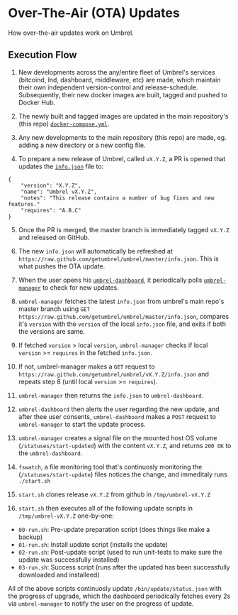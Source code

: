 # Over-The-Air (OTA) Updates
How over-the-air updates work on Umbrel.

## Execution Flow

1. New developments across the any/entire fleet of Umbrel's services (bitcoind, lnd, dashboard, middleware, etc) are made, which maintain their own independent version-control and release-schedule. Subsequently, their new docker images are built, tagged and pushed to Docker Hub.

2. The newly built and tagged images are updated in the main repository's (this repo) [`docker-compose.yml`]().

3. Any new developments to the main repository (this repo) are made, eg. adding a new directory or a new config file.

4. To prepare a new release of Umbrel, called `vX.Y.Z`, a PR is opened that updates the [`info.json`]() file to:

```
{
    "version": "X.Y.Z",
    "name": "Umbrel vX.Y.Z",
    "notes": "This release contains a number of bug fixes and new features."
    "requires": "A.B.C" 
}
```

5. Once the PR is merged, the master branch is immediately tagged `vX.Y.Z` and released on GitHub.

6. The new `info.json` will automatically be refreshed at `https://raw.github.com/getumbrel/umbrel/master/info.json`. This is what pushes the OTA update.

6. When the user opens his [`umbrel-dashboard`](), it periodically polls [`umbrel-manager`]() to check for new updates.

7. `umbrel-manager` fetches the latest `info.json` from umbrel's main repo's master branch using `GET https://raw.github.com/getumbrel/umbrel/master/info.json`, compares it's `version` with the `version` of the local `info.json` file, and exits if both the versions are same.

8. If fetched `version` > local `version`, `umbrel-manager` checks if local `version` >= `requires` in the fetched `info.json`.

9. If not, umbrel-manager makes a `GET` request to `https://raw.github.com/getumbrel/umbrel/vX.Y.Z/info.json` and repeats step 8 (until local `version` >= `requires`). 

10. `umbrel-manager` then returns the `info.json` to `umbrel-dashboard`.

11. `umbrel-dashboard` then alerts the user regarding the new update, and after thee user consents, `umbrel-dashboard` makes a `POST` request to `umbrel-manager` to start the update process.

14. `umbrel-manager` creates a signal file on the mounted host OS volume (`/statuses/start-updated`) with the content `vX.Y.Z`, and returns `200 OK` to the `umbrel-dashboard`.

15. `fswatch`, a file monitoring tool that's continuosly monitoring the (`/statuses/start-update`) files notices the change, and immeditaly runs `./start.sh`

16. `start.sh` clones release `vX.Y.Z` from github in `/tmp/umbrel-vX.Y.Z`

17. `start.sh` then executes all of the following update scripts in `/tmp/umbrel-vX.Y.Z` one-by-one:

- `00-run.sh`: Pre-update preparation script (does things like make a backup)
- `01-run.sh`: Install update script (installs the update)
- `02-run.sh`: Post-update script (used to run unit-tests to make sure the update was successfully installed)
- `03-run.sh`: Success script (runs after the updated has been successfully downloaded and installeed)

All of the above scripts continuosly update `/bin/update/status.json` with the progress of upgrade, which the dashboard periodically fetches every 2s via `umbrel-manager` to notify the user on the progress of update.
